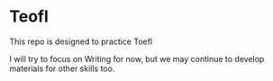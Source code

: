 # Teofl
This repo is designed to practice Toefl 

I will try to focus on Writing for now, but we may continue to develop materials for other skills too.
